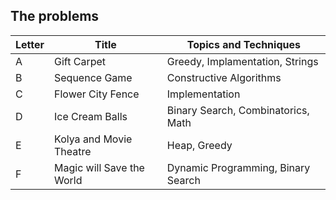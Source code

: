 ## The problems

|  Letter | Title                     | Topics and Techniques       |
|---------|---------------------------|-----------------------------|
|  A | Gift Carpet             | Greedy, Implamentation, Strings                      |
|  B | Sequence Game           | Constructive Algorithms                      |
|  C | Flower City Fence          | Implementation                      |
|  D | Ice Cream Balls         | Binary Search, Combinatorics, Math|
|  E | Kolya and Movie Theatre         |Heap, Greedy|
|  F | Magic will Save the World         |Dynamic Programming, Binary Search|
